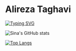 # Alireza Taghavi
[![Typing SVG](https://readme-typing-svg.demolab.com?font=Rubik+80s+Fade&size=25&duration=8888&pause=1000&color=00FF10&width=435&lines=Software+Engineer;Front-end+Developer;UI+Developer;Back-end+Developer)](https://git.io/typing-svg)


![Sina's GitHub stats](https://github-readme-stats.vercel.app/api?username=Alireza-Taghavi&show_icons=true&theme=dark)


[![Top Langs](https://github-readme-stats.vercel.app/api/top-langs/?username=Alireza-Taghavi&hide_progress=false&theme=dark)](https://github.com/anuraghazra/github-readme-stats)
